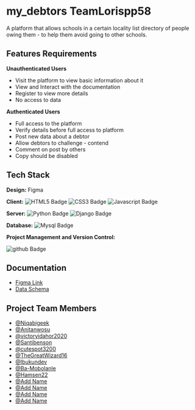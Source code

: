 
# my_debtors TeamLorispp58

A platform that allows schools in a certain locality list directory of people owing them - to help them avoid going to other schools.






## Features Requirements

**Unauthenticated Users**
- Visit the platform to view basic information about it
- View and Interact with the documentation
- Register to view more details
- No access to data

**Authenticated Users**

- Full access to the platform
- Verify details before full access to platform
- Post new data about a debtor
- Allow debtors to challenge - contend 
- Comment on post by others
- Copy should be disabled




## Tech Stack

**Design:** 
 Figma

**Client:** 
<img src="https://img.shields.io/badge/HTML5-orange?style=for-the-badge&logo=html5&logoColor=white" alt="HTML5 Badge"/>
<img src="https://img.shields.io/badge/CSS3-blue?style=for-the-badge&logo=css3in&logoColor=white" alt="CSS3 Badge"/>
<img src="https://img.shields.io/badge/JAVASCRIPT-grey?style=for-the-badge&logo=javascript&logoColor=white" alt="Javascript Badge"/>

**Server:** 
<img src="https://img.shields.io/badge/PYTHON-skyblue?style=for-the-badge&logo=python&logoColor=white" alt="Python Badge"/>
<img src="https://img.shields.io/badge/DJANGO-darkgreen?style=for-the-badge&logo=django&logoColor=white" alt="Django Badge"/>

**Database:**
<img src="https://img.shields.io/badge/MYSQL-blue?style=for-the-badge&logo=mysql&logoColor=white" alt="Mysql Badge"/>

**Project Management and Version Control:**

<img src="https://img.shields.io/badge/GITHUB-dimgrey?style=for-the-badge&logo=github&logoColor=white" alt="github Badge"/>

## Documentation

- [Figma Link](https://linktodocumentation) 
- [Data Schema](https://linktodocumentation)

## Project Team Members

- [@Niqabigeek](https://www.github.com/niqabigeek)
- [@Anitanwosu](https://www.github.com/anitanwosu)
- [@victoryidahor2020](https://www.github.com/victoryidahor2020)
- [@Santibenson](https://www.github.com/Santibenson)
- [@cutespot3200](https://www.github.com/cutespot3200)
- [@TheGreatWizard16](https://www.github.com/TheGreatWizard16)
- [@Ibukundev](https://www.github.com/Ibukundev)
- [@Ba-Mobolanle](https://www.github.com/Ba-Mobolanle)
- [@Hamsen22](https://www.github.com/octokatherine)
- [@Add Name](https://www.github.com/octokatherine)
- [@Add Name](https://www.github.com/octokatherine)
- [@Add Name](https://www.github.com/octokatherine)
- [@Add Name](https://www.github.com/octokatherine)




